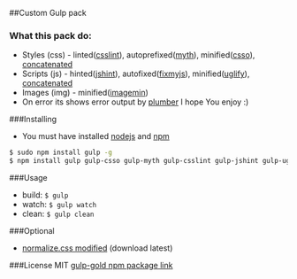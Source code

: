 ##Custom Gulp pack

### What this pack do:
* Styles (css) - linted([csslint](https://www.npmjs.org/package/gulp-csslint)), autoprefixed([myth](https://www.npmjs.org/package/gulp-myth)), minified([csso](https://www.npmjs.org/package/gulp-csso)), [concatenated](https://www.npmjs.org/package/gulp-concat)
* Scripts (js) - hinted([jshint](https://www.npmjs.org/package/gulp-jshint)), autofixed([fixmyjs](https://www.npmjs.org/package/gulp-fixmyjs)), minified([uglify](https://www.npmjs.org/package/gulp-uglify)), [concatenated](https://www.npmjs.org/package/gulp-concat)
* Images (img) - minified([imagemin](https://www.npmjs.org/package/gulp-imagemin))
* On error its shows error output by [plumber](https://www.npmjs.org/package/gulp-plumber)
I hope You enjoy :)

###Installing
* You must have installed [nodejs](http://nodejs.org/) and [npm](https://www.npmjs.org/)

```sh
$ sudo npm install gulp -g
$ npm install gulp gulp-csso gulp-myth gulp-csslint gulp-jshint gulp-uglify gulp-imagemin gulp-rename gulp-concat gulp-plumber del gulp-sourcemaps gulp-fixmyjs --save-dev
```

###Usage
* build: `$ gulp`
* watch: `$ gulp watch`
* clean: `$ gulp clean`

###Optional
* [normalize.css modified](https://github.com/ikeagold/normalize.css) (download latest)

###License
MIT
[gulp-gold npm package link](https://www.npmjs.org/package/gulp-gold)
